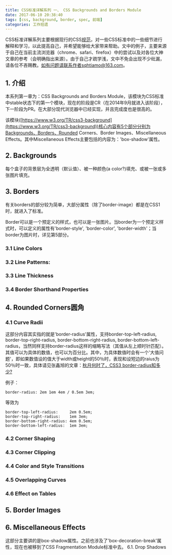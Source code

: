```yaml
---
title: CSS标准详解系列 一、 CSS Backgrounds and Borders Module
date: 2017-06-10 20:38:40
tags: [css, background, border, spec, 前端]
categories: 工作拾遗
---
```

CSS标准详解系列主要根据现行的CSS[规范](https://www.w3.org/Style/CSS/current-work)，对一些CSS标准中的一些细节进行解释和学习，以此提高自己，并希望能够给大家带来帮助。文中的例子，主要来源于自己在当前主流浏览器（chrome、safari、firefox）中的尝试以及对各位大神文章的参考（会明确指出来源）。由于自己才疏学浅，文中不免会出现不少纰漏，请各位不吝赐教。如有问题请联系作者sqhtiamo@163.com。

## 1. 介绍
本系列第一章为：CSS Backgrounds and Borders Module，该模块为CSS标准中stable状态下的第一个模块，现在的阶段是CR（在2014年9月就进入该阶段），下一阶段为PR。在大部分现代浏览器中已经实现，并且完成度也是很高的。

该模块([https://www.w3.org/TR/css3-background](https://www.w3.org/TR/css3-background))核心内容有5个部分分别为Backgrounds、Borders、Rounded Corners、Border Images、Miscellaneous Effects。其中Miscellaneous Effects主要包括的内容为：'box-shadow'属性。
<!-- more -->

## 2. Backgrounds
每个盒子的背景层为全透明（默认值）、被一种颜色(a color?)填充、或被一张或多张图片填充。


## 3. Borders
有关borders的部分较为简单，大部分属性（除了border-image）都是在CSS1时，就进入了标准。

Border可以是一个预定义的样式，也可以是一张图片。当border为一个预定义样式时，可以定义的属性有'border-style', 'border-color', 'border-width'；当border为图片时，详见第5部分。

### 3.1 Line Colors
### 3.2 Line Patterns:
### 3.3 Line Thickness
### 3.4 Border Shorthand Properties


## 4. Rounded Corners圆角
### 4.1 Curve Radii
这部分内容其实指的就是'border-radius'属性，支持border-top-left-radius, border-top-right-radius, border-bottom-right-radius, border-bottom-left-radius，当然同样支持border-radius这样的缩略写法（其值从左上顺时针匹配）。其值可以为具体的数值，也可以为百分比。其中，为具体数值时会有一个'大值问题'，即如果数值设的值大于width或height的50％时，表现和设短边的raius为50％时一致，具体请见张鑫旭的文章：[秋月何时了，CSS3 border-radius知多少?](http://www.zhangxinxu.com/wordpress/2015/11/css3-border-radius-tips/)

例子：
```
border-radius: 2em 1em 4em / 0.5em 3em;
```
等效为
```
border-top-left-radius:     2em 0.5em;
border-top-right-radius:    1em 3em;
border-bottom-right-radius: 4em 0.5em;
border-bottom-left-radius:  1em 3em;
```
### 4.2 Corner Shaping
### 4.3 Corner Clipping
### 4.4 Color and Style Transitions
### 4.5 Overlapping Curves
### 4.6 Effect on Tables

## 5. Border Images

## 6. Miscellaneous Effects
这部分主要讲的是box-shadow属性。之前也涉及了'box-decoration-break'属性，现在也被移到了CSS Fragmentation Module标准中去。
6.1. Drop Shadows
